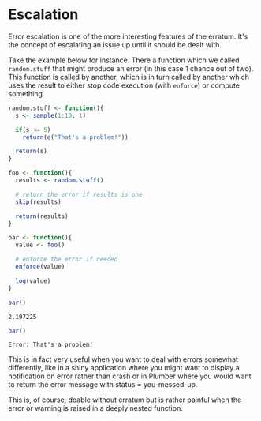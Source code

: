# Escalation

Error escalation is one of the more interesting features of the erratum. It's the concept of escalating an issue up until it should be dealt with.

Take the example below for instance. There a function which we called `random.stuff` that might produce an error (in this case 1 chance out of two). This function is called by another, which is in turn called by another which uses the result to either stop code execution (with `enforce`) or compute something.

```r
random.stuff <- function(){
  s <- sample(1:10, 1)

  if(s <= 5)
    return(e("That's a problem!"))

  return(s)
}

foo <- function(){
  results <- random.stuff()

  # return the error if results is one
  skip(results)

  return(results)
}

bar <- function(){
  value <- foo()

  # enforce the error if needed
  enforce(value)

  log(value)
}

bar()
```

```
2.197225
```

```r
bar()
```

```
Error: That's a problem!
```

This is in fact very useful when you want to deal with errors somewhat differently, like in a shiny application where you might want to display a notification on error rather than crash or in Plumber where you would want to return the error message with status = you-messed-up.

This is, of course, doable without erratum but is rather painful when the error or warning is raised in a deeply nested function.
